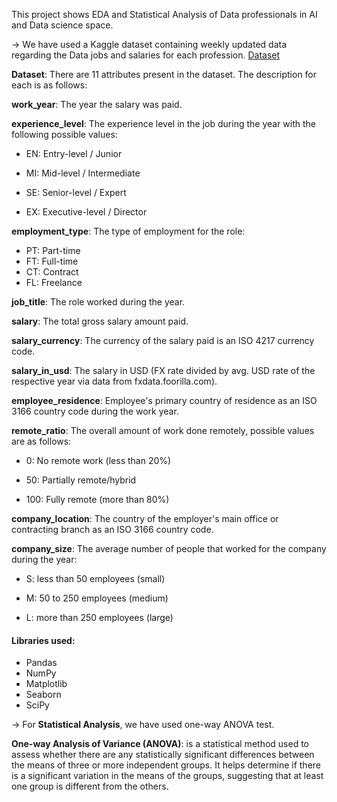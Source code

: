 This project shows EDA and Statistical Analysis of Data professionals in AI and Data science space. 

-> We have used a Kaggle dataset containing weekly updated data regarding the Data jobs and salaries for each profession. [Dataset](https://www.kaggle.com/datasets/lorenzovzquez/data-jobs-salaries/data?select=salaries.csv)

**Dataset**: There are 11 attributes present in the dataset. The description for each is as follows:

**work_year**: The year the salary was paid.

**experience_level**: The experience level in the job during the year with the following possible values:

- EN: Entry-level / Junior

- MI: Mid-level / Intermediate

- SE: Senior-level / Expert

- EX: Executive-level / Director

**employment_type**: The type of employment for the role:
- PT: Part-time
- FT: Full-time
- CT: Contract
- FL: Freelance

**job_title**: The role worked during the year.

**salary**: The total gross salary amount paid.

**salary_currency**: The currency of the salary paid is an ISO 4217 currency code.

**salary_in_usd**: The salary in USD (FX rate divided by avg. USD rate of the respective year via data from fxdata.foorilla.com).

**employee_residence**: Employee's primary country of residence as an ISO 3166 country code during the work year.

**remote_ratio**: The overall amount of work done remotely, possible values are as follows:

- 0: No remote work (less than 20%)

- 50: Partially remote/hybrid
  
- 100: Fully remote (more than 80%)

**company_location**: The country of the employer's main office or contracting branch as an ISO 3166 country code.

**company_size**: The average number of people that worked for the company during the year:

- S: less than 50 employees (small)

- M: 50 to 250 employees (medium)

- L: more than 250 employees (large)

#### Libraries used: 
- Pandas
- NumPy
- Matplotlib
- Seaborn
- SciPy

-> For **Statistical Analysis**, we have used one-way ANOVA test.

**One-way Analysis of Variance (ANOVA)**: is a statistical method used to assess whether there are any statistically significant differences between the means of three or more independent groups. It helps determine if there is a significant variation in the means of the groups, suggesting that at least one group is different from the others.
